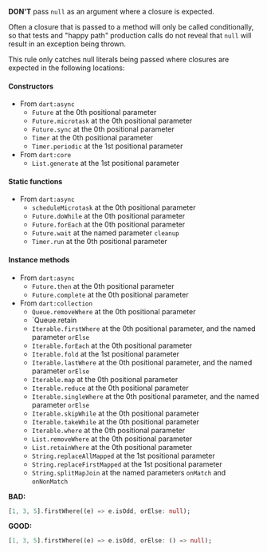 **DON'T** pass `null` as an argument where a closure is expected.

Often a closure that is passed to a method will only be called conditionally,
so that tests and "happy path" production calls do not reveal that `null` will
result in an exception being thrown.

This rule only catches null literals being passed where closures are expected
in the following locations:

#### Constructors

* From `dart:async`
  * `Future` at the 0th positional parameter
  * `Future.microtask` at the 0th positional parameter
  * `Future.sync` at the 0th positional parameter
  * `Timer` at the 0th positional parameter
  * `Timer.periodic` at the 1st positional parameter
* From `dart:core`
  * `List.generate` at the 1st positional parameter

#### Static functions

* From `dart:async`
  * `scheduleMicrotask` at the 0th positional parameter
  * `Future.doWhile` at the 0th positional parameter
  * `Future.forEach` at the 0th positional parameter
  * `Future.wait` at the named parameter `cleanup`
  * `Timer.run` at the 0th positional parameter

#### Instance methods

* From `dart:async`
  * `Future.then` at the 0th positional parameter
  * `Future.complete` at the 0th positional parameter
* From `dart:collection`
  * `Queue.removeWhere` at the 0th positional parameter
  * `Queue.retain
  * `Iterable.firstWhere` at the 0th positional parameter, and the named
    parameter `orElse`
  * `Iterable.forEach` at the 0th positional parameter
  * `Iterable.fold` at the 1st positional parameter
  * `Iterable.lastWhere` at the 0th positional parameter, and the named
    parameter `orElse`
  * `Iterable.map` at the 0th positional parameter
  * `Iterable.reduce` at the 0th positional parameter
  * `Iterable.singleWhere` at the 0th positional parameter, and the named
    parameter `orElse`
  * `Iterable.skipWhile` at the 0th positional parameter
  * `Iterable.takeWhile` at the 0th positional parameter
  * `Iterable.where` at the 0th positional parameter
  * `List.removeWhere` at the 0th positional parameter
  * `List.retainWhere` at the 0th positional parameter
  * `String.replaceAllMapped` at the 1st positional parameter
  * `String.replaceFirstMapped` at the 1st positional parameter
  * `String.splitMapJoin` at the named parameters `onMatch` and `onNonMatch`

**BAD:**
```dart
[1, 3, 5].firstWhere((e) => e.isOdd, orElse: null);
```

**GOOD:**
```dart
[1, 3, 5].firstWhere((e) => e.isOdd, orElse: () => null);
```


